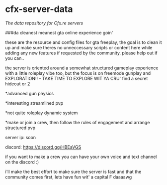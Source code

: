 # cfx-server-data
_The data repository for Cfx.re servers_

###da cleanest meanest gta online experience goin'

these are the resource and config files for gta freeplay, the goal is to clean it up and make sure theres no unneccessary scripts or content here while adding any new features if requested by the community. please help out if you can..

the server is oriented around a somewhat structured gameplay experience with a little roleplay vibe too, but the focus is on freemode gunplay and EXPLORATION!! - TAKE TIME TO EXPLORE WIT YA CRU' find a secret hideout or 2

*advanced gun physics

*interesting streamlined pvp

*not quite roleplay dynamic system

*make or join a crew, then follow the rules of engagement and arrange structured pvp

server ip: soon

discord: https://discord.gg/HBEaVGS

if you want to make a crew you can have your own voice and text channel on the discord :)

i'll make the best effort to make sure the server is fast and that the community comes first, lets have fun wit' a capital F daaaawg

